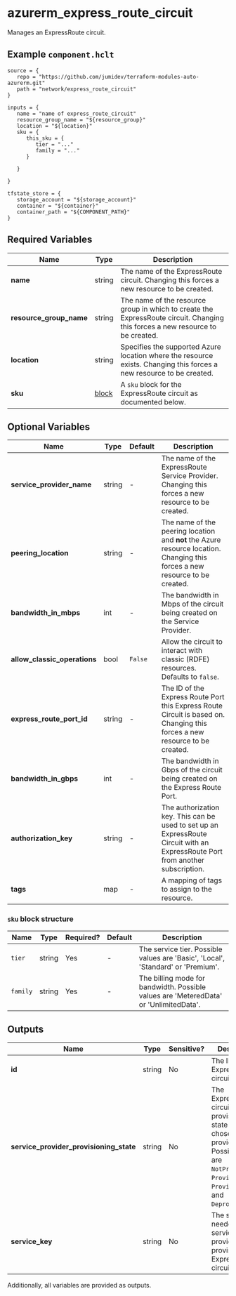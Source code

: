 # azurerm_express_route_circuit

Manages an ExpressRoute circuit.

## Example `component.hclt`

```hcl
source = {
   repo = "https://github.com/jumidev/terraform-modules-auto-azurerm.git"   
   path = "network/express_route_circuit"   
}

inputs = {
   name = "name of express_route_circuit"   
   resource_group_name = "${resource_group}"   
   location = "${location}"   
   sku = {
      this_sku = {
         tier = "..."         
         family = "..."         
      }
      
   }
   
}

tfstate_store = {
   storage_account = "${storage_account}"   
   container = "${container}"   
   container_path = "${COMPONENT_PATH}"   
}

```

## Required Variables

| Name | Type |  Description |
| ---- | --------- |  ----------- |
| **name** | string |  The name of the ExpressRoute circuit. Changing this forces a new resource to be created. | 
| **resource_group_name** | string |  The name of the resource group in which to create the ExpressRoute circuit. Changing this forces a new resource to be created. | 
| **location** | string |  Specifies the supported Azure location where the resource exists. Changing this forces a new resource to be created. | 
| **sku** | [block](#sku-block-structure) |  A `sku` block for the ExpressRoute circuit as documented below. | 

## Optional Variables

| Name | Type |  Default  |  Description |
| ---- | --------- |  ----------- | ----------- |
| **service_provider_name** | string |  -  |  The name of the ExpressRoute Service Provider. Changing this forces a new resource to be created. | 
| **peering_location** | string |  -  |  The name of the peering location and **not** the Azure resource location. Changing this forces a new resource to be created. | 
| **bandwidth_in_mbps** | int |  -  |  The bandwidth in Mbps of the circuit being created on the Service Provider. | 
| **allow_classic_operations** | bool |  `False`  |  Allow the circuit to interact with classic (RDFE) resources. Defaults to `false`. | 
| **express_route_port_id** | string |  -  |  The ID of the Express Route Port this Express Route Circuit is based on. Changing this forces a new resource to be created. | 
| **bandwidth_in_gbps** | int |  -  |  The bandwidth in Gbps of the circuit being created on the Express Route Port. | 
| **authorization_key** | string |  -  |  The authorization key. This can be used to set up an ExpressRoute Circuit with an ExpressRoute Port from another subscription. | 
| **tags** | map |  -  |  A mapping of tags to assign to the resource. | 

### `sku` block structure

| Name | Type | Required? | Default | Description |
| ---- | ---- | --------- | ------- | ----------- |
| `tier` | string | Yes | - | The service tier. Possible values are 'Basic', 'Local', 'Standard' or 'Premium'. |
| `family` | string | Yes | - | The billing mode for bandwidth. Possible values are 'MeteredData' or 'UnlimitedData'. |



## Outputs

| Name | Type | Sensitive? | Description |
| ---- | ---- | --------- | --------- |
| **id** | string | No  | The ID of the ExpressRoute circuit. | 
| **service_provider_provisioning_state** | string | No  | The ExpressRoute circuit provisioning state from your chosen service provider. Possible values are `NotProvisioned`, `Provisioning`, `Provisioned`, and `Deprovisioning`. | 
| **service_key** | string | No  | The string needed by the service provider to provision the ExpressRoute circuit. | 

Additionally, all variables are provided as outputs.
